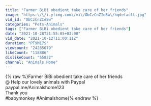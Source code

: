 ```yaml
---
title: "Farmer BiBi obedient take care of her friends"
image: "https:\/\/i.ytimg.com\/vi\/ObCzCnZIe8w\/hqdefault.jpg"
vid_id: "ObCzCnZIe8w"
categories: "Pets-Animals"
tags: ["Farmer BiBi obedient take care of her friends"]
date: "2021-10-28T21:55:05+03:00"
vid_date: "2021-10-12T11:00:11Z"
duration: "PT9M17S"
viewcount: "24285079"
likeCount: "118886"
dislikeCount: "55822"
channel: "Animals Home"
---
```

{% raw %}Farmer BiBi obedient take care of her friends<br />@ Help our lovely animals with Paypal <br /> paypal.me/Animalshome123<br />Thank you<br />#babymonkey #Animalshome{% endraw %}
